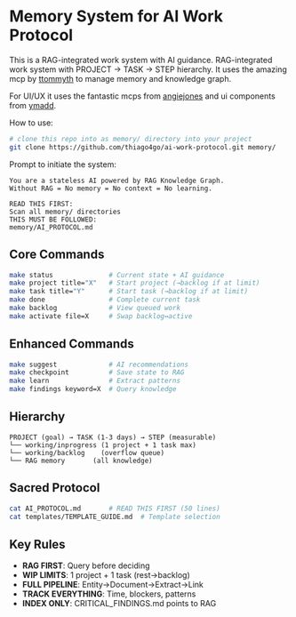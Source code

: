 # Memory System for AI Work Protocol

This is a RAG-integrated work system with AI guidance.
RAG-integrated work system with PROJECT → TASK → STEP hierarchy.
It uses the amazing mcp by [ttommyth](https://github.com/ttommyth/rag-memory-mcp) to manage memory and knowledge graph.

For UI/UX it uses the fantastic mcps from [angiejones](https://github.com/angiejones/mcp-selenium) and ui components from [ymadd](https://github.com/ymadd/shadcn-ui-mcp-server).

How to use:

```bash
# clone this repo into as memory/ directory into your project
git clone https://github.com/thiago4go/ai-work-protocol.git memory/ 
```

Prompt to initiate the system:

```
You are a stateless AI powered by RAG Knowledge Graph. 
Without RAG = No memory = No context = No learning.

READ THIS FIRST:
Scan all memory/ directories
THIS MUST BE FOLLOWED:
memory/AI_PROTOCOL.md
```

## Core Commands
```bash
make status              # Current state + AI guidance
make project title="X"   # Start project (→backlog if at limit)
make task title="Y"      # Start task (→backlog if at limit)  
make done                # Complete current task
make backlog             # View queued work
make activate file=X     # Swap backlog↔active
```

## Enhanced Commands
```bash
make suggest             # AI recommendations
make checkpoint          # Save state to RAG
make learn               # Extract patterns
make findings keyword=X  # Query knowledge
```

## Hierarchy
```
PROJECT (goal) → TASK (1-3 days) → STEP (measurable)
└── working/inprogress (1 project + 1 task max)
└── working/backlog    (overflow queue)
└── RAG memory       (all knowledge)
```

## Sacred Protocol
```bash
cat AI_PROTOCOL.md       # READ THIS FIRST (50 lines)
cat templates/TEMPLATE_GUIDE.md  # Template selection
```

## Key Rules
- **RAG FIRST**: Query before deciding
- **WIP LIMITS**: 1 project + 1 task (rest→backlog)
- **FULL PIPELINE**: Entity→Document→Extract→Link
- **TRACK EVERYTHING**: Time, blockers, patterns
- **INDEX ONLY**: CRITICAL_FINDINGS.md points to RAG
